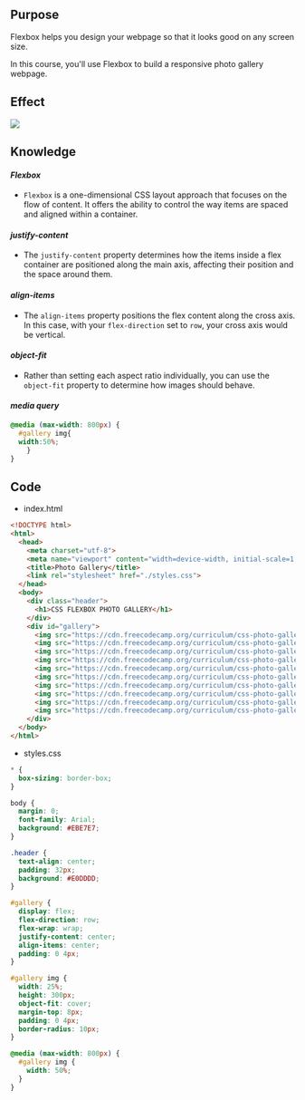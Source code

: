 ## Purpose

Flexbox helps you design your webpage so that it looks good on any screen size.

In this course, you'll use Flexbox to build a responsive photo gallery webpage.



## Effect

![](https://tva1.sinaimg.cn/large/e6c9d24egy1h4nnw1ts3lj21am0u0gqu.jpg)



## Knowledge

#### *Flexbox*

- `Flexbox` is a one-dimensional CSS layout approach that focuses on the flow of content. It offers the ability to control the way items are spaced and aligned within a container.

#### *justify-content*

- The `justify-content` property determines how the items inside a flex container are positioned along the main axis, affecting their position and the space around them.

#### *align-items*

- The `align-items` property positions the flex content along the cross axis. In this case, with your `flex-direction` set to `row`, your cross axis would be vertical.

#### *object-fit*

-  Rather than setting each aspect ratio individually, you can use the `object-fit` property to determine how images should behave.

#### *media query*

```css
@media (max-width: 800px) {
  #gallery img{
  width:50%;
	}
}
```



## Code

- index.html

```html
<!DOCTYPE html>
<html>
  <head>
    <meta charset="utf-8">
    <meta name="viewport" content="width=device-width, initial-scale=1.0">
    <title>Photo Gallery</title>
    <link rel="stylesheet" href="./styles.css">
  </head>
  <body>
    <div class="header">
      <h1>CSS FLEXBOX PHOTO GALLERY</h1>
    </div>
    <div id="gallery">
      <img src="https://cdn.freecodecamp.org/curriculum/css-photo-gallery/1.jpg"/>
      <img src="https://cdn.freecodecamp.org/curriculum/css-photo-gallery/2.jpg"/>
      <img src="https://cdn.freecodecamp.org/curriculum/css-photo-gallery/3.jpg"/>
      <img src="https://cdn.freecodecamp.org/curriculum/css-photo-gallery/4.jpg"/>
      <img src="https://cdn.freecodecamp.org/curriculum/css-photo-gallery/5.jpg"/>
      <img src="https://cdn.freecodecamp.org/curriculum/css-photo-gallery/6.jpg"/>
      <img src="https://cdn.freecodecamp.org/curriculum/css-photo-gallery/7.jpg"/>
      <img src="https://cdn.freecodecamp.org/curriculum/css-photo-gallery/8.jpg"/>
      <img src="https://cdn.freecodecamp.org/curriculum/css-photo-gallery/9.jpg"/>
      <img src="https://cdn.freecodecamp.org/curriculum/css-photo-gallery/10.jpg"/>
    </div>
  </body>
</html>
```

- styles.css

```css
* {
  box-sizing: border-box;
}

body {
  margin: 0;
  font-family: Arial;
  background: #EBE7E7;
}

.header {
  text-align: center;
  padding: 32px;
  background: #E0DDDD;
}

#gallery {
  display: flex;
  flex-direction: row;
  flex-wrap: wrap;
  justify-content: center;
  align-items: center;
  padding: 0 4px;
}

#gallery img {
  width: 25%;
  height: 300px;
  object-fit: cover;
  margin-top: 8px;
  padding: 0 4px;
  border-radius: 10px;
}

@media (max-width: 800px) {
  #gallery img {
    width: 50%;
  }
}
```

